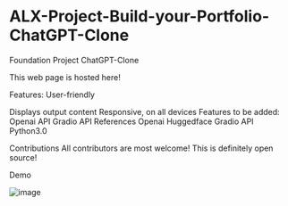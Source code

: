 # ALX-Project-Build-your-Portfolio-ChatGPT-Clone

Foundation Project
ChatGPT-Clone

This web page is hosted here!

Features:
User-friendly

Displays output content 
Responsive, on all devices
Features to be added:
Openai API
Gradio API
References
Openai
Huggedface
Gradio API
Python3.0

Contributions
All contributors are most welcome! This is definitely open source!

Demo

![image](https://github.com/mrpryce/ALX-Project-Build-your-Portfolio-/assets/26313048/fce50a32-6374-4a61-94a8-482710251d0a)


